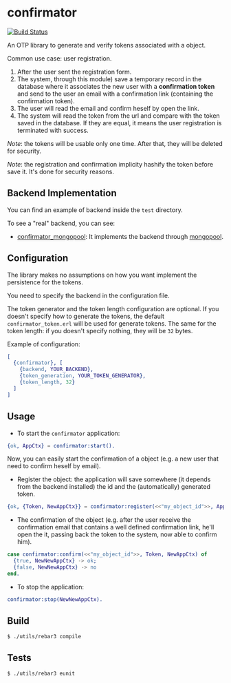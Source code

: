 confirmator
===========

[![Build Status](https://travis-ci.org/hachreak/confirmator.svg?branch=master)](https://travis-ci.org/hachreak/confirmator)

An OTP library to generate and verify tokens associated with a object.

Common use case: user registration.

1. After the user sent the registration form.
2. The system, through this module) save a temporary record in the database
   where it associates the new user with a **confirmation token** and send to
   the user an email with a confirmation link (containing the confirmation
   token).
3. The user will read the email and confirm heself by open the link.
4. The system will read the token from the url and compare with the token
   saved in the database. If they are equal, it means the user registration
   is terminated with success.

*Note*: the tokens will be usable only one time. After that, they will be
deleted for security.

*Note*: the registration and confirmation implicity hashify the token before
save it. It's done for security reasons.


Backend Implementation
----------------------

You can find an example of backend inside the `test` directory.

To see a "real" backend, you can see:

  - [confirmator_mongopool](https://github.com/hachreak/confirmator_mongopool):
    It implements the backend through
    [mongopool](https://github.com/hachreak/mongopool).


Configuration
-------------

The library makes no assumptions on how you want implement the persistence for
the tokens.

You need to specify the backend in the configuration file.

The token generator and the token length configuration are optional.
If you doesn't specify how to generate the tokens, the default
`confirmator_token.erl` will be used for generate tokens.
The same for the token length: if you doesn't specify nothing, they will be
`32` bytes.


Example of configuration:

```erlang
[
  {confirmator}, [
    {backend, YOUR_BACKEND},
    {token_generation, YOUR_TOKEN_GENERATOR},
    {token_length, 32}
  ]
]
```


Usage
-----

 - To start the `confirmator` application:

```erlang
{ok, AppCtx} = confirmator:start().
```

Now, you can easily start the confirmation of a object (e.g. a new user that
need to confirm heself by email).

 - Register the object: the application will save somewhere (it depends from
the backend installed) the id and the (automatically) generated token.

```erlang
{ok, {Token, NewAppCtx}} = confirmator:register(<<"my_object_id">>, AppCtx).
```

 - The confirmation of the object (e.g. after the user receive the
   confirmation email that contains a well defined confirmation link, he'll
   open the it, passing back the token to the system, now able to confirm him).

```erlang
case confirmator:confirm(<<"my_object_id">>, Token, NewAppCtx) of
  {true, NewNewAppCtx} -> ok;
  {false, NewNewAppCtx} -> no
end.
```

 - To stop the application:

```erlang
confirmator:stop(NewNewAppCtx).
```

Build
-----

    $ ./utils/rebar3 compile


Tests
-----

    $ ./utils/rebar3 eunit
